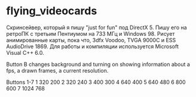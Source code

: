 ﻿# flying_videocards

Скринсейвер, который я пишу "just for fun" под DirectX 5. Пишу его на ретроПК с третьим Пентиумом на 733 МГц и Windows 98. Рисует анимированные карты, пока что, 3dfx Voodoo, TVGA 9000C и ESS AudioDrive 1869.
Для работы и компиляции используется Microsoft Visual C++ 6.0.

Button B changes background and turning on showing information about a fps, a drawn frames, a current resolution.

Buttons 1-7
1 320 200
2 320 240
3 400 300
4 640 400
5 640 480
6 800 600
7 1024 768